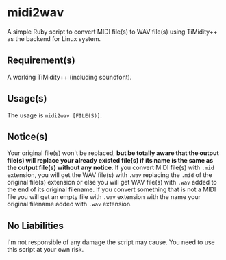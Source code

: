 # midi2wav
A simple Ruby script to convert MIDI file(s) to WAV file(s) using TiMidity++ as the backend for Linux system.

## Requirement(s)
A working TiMidity++ (including soundfont).

## Usage(s)
The usage is `midi2wav [FILE(S)]`.

## Notice(s)
Your original file(s) won't be replaced, **but be totally aware that the output file(s) will replace your already existed file(s) if its name is the same as the output file(s) without any notice**. If you convert MIDI file(s) with `.mid` extension, you will get the WAV file(s) with `.wav` replacing the `.mid` of the original file(s) extension or else you will get WAV file(s) with `.wav` added to the end of its original filename. If you convert something that is not a MIDI file you will get an empty file with `.wav` extension with the name your original filename added with `.wav` extension.

## No Liabilities
I'm not responsible of any damage the script may cause. You need to use this script at your own risk.

